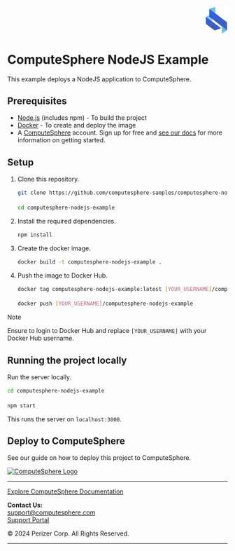 <p align="right">
    <img src="public/assets/logo.svg" width="50px" />
</p>

# ComputeSphere NodeJS Example

This example deploys a NodeJS application to ComputeSphere.

## Prerequisites

- [Node.js](https://nodejs.org/en/download/package-manager) (includes npm) - To build the project
- [Docker](https://docs.docker.com/engine/install/) - To create and deploy the image
- A [ComputeSphere](https://computesphere.com) account. Sign up for free and [see our docs](https://docs.computesphere.com/) for more information on getting started.

## Setup

1. Clone this repository.

    ```bash
    git clone https://github.com/computesphere-samples/computesphere-nodejs-example.git

    cd computesphere-nodejs-example
    ```

2. Install the required dependencies.

    ```bash
    npm install
    ```

3. Create the docker image.

    ```bash
    docker build -t computesphere-nodejs-example .
    ```

4. Push the image to Docker Hub.

    ```bash
    docker tag computesphere-nodejs-example:latest [YOUR_USERNAME]/computesphere-nodejs-example:latest

    docker push [YOUR_USERNAME]/computesphere-nodejs-example
    ```

> [!NOTE]
> Ensure to login to Docker Hub and replace `[YOUR_USERNAME]` with your Docker Hub username.

## Running the project locally

Run the server locally.

```bash
cd computesphere-nodejs-example

npm start
```

This runs the server on `localhost:3000`.

## Deploy to ComputeSphere

<!-- Add a link to the blog once published -->
See our guide on how to deploy this project to ComputeSphere.

<!-- Check if this is the right link to the dashboard -->
<a href="https://console.computesphere.com"> <img src="https://perizer.com/wp-content/uploads/2024/01/Group-1-1.png" alt="ComputeSphere Logo"> </a>

---
[Explore ComputeSphere Documentation](https://docs.computesphere.com)

**Contact Us:**  
[support@computesphere.com](mailto:support@computesphere.com)  
[Support Portal](https://support.computesphere.com/portal)

&copy; 2024 Perizer Corp. All Rights Reserved.

---